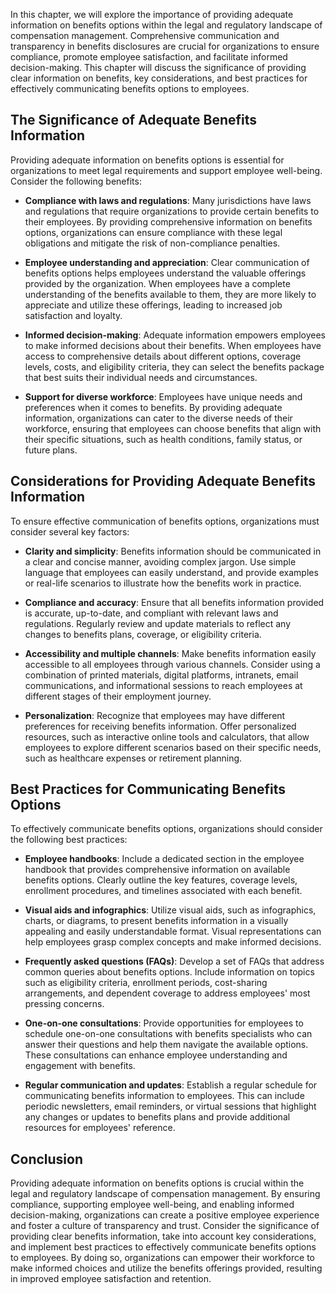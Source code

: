 
In this chapter, we will explore the importance of providing adequate information on benefits options within the legal and regulatory landscape of compensation management. Comprehensive communication and transparency in benefits disclosures are crucial for organizations to ensure compliance, promote employee satisfaction, and facilitate informed decision-making. This chapter will discuss the significance of providing clear information on benefits, key considerations, and best practices for effectively communicating benefits options to employees.

**The Significance of Adequate Benefits Information**
-----------------------------------------------------

Providing adequate information on benefits options is essential for organizations to meet legal requirements and support employee well-being. Consider the following benefits:

* **Compliance with laws and regulations**: Many jurisdictions have laws and regulations that require organizations to provide certain benefits to their employees. By providing comprehensive information on benefits options, organizations can ensure compliance with these legal obligations and mitigate the risk of non-compliance penalties.

* **Employee understanding and appreciation**: Clear communication of benefits options helps employees understand the valuable offerings provided by the organization. When employees have a complete understanding of the benefits available to them, they are more likely to appreciate and utilize these offerings, leading to increased job satisfaction and loyalty.

* **Informed decision-making**: Adequate information empowers employees to make informed decisions about their benefits. When employees have access to comprehensive details about different options, coverage levels, costs, and eligibility criteria, they can select the benefits package that best suits their individual needs and circumstances.

* **Support for diverse workforce**: Employees have unique needs and preferences when it comes to benefits. By providing adequate information, organizations can cater to the diverse needs of their workforce, ensuring that employees can choose benefits that align with their specific situations, such as health conditions, family status, or future plans.

**Considerations for Providing Adequate Benefits Information**
--------------------------------------------------------------

To ensure effective communication of benefits options, organizations must consider several key factors:

* **Clarity and simplicity**: Benefits information should be communicated in a clear and concise manner, avoiding complex jargon. Use simple language that employees can easily understand, and provide examples or real-life scenarios to illustrate how the benefits work in practice.

* **Compliance and accuracy**: Ensure that all benefits information provided is accurate, up-to-date, and compliant with relevant laws and regulations. Regularly review and update materials to reflect any changes to benefits plans, coverage, or eligibility criteria.

* **Accessibility and multiple channels**: Make benefits information easily accessible to all employees through various channels. Consider using a combination of printed materials, digital platforms, intranets, email communications, and informational sessions to reach employees at different stages of their employment journey.

* **Personalization**: Recognize that employees may have different preferences for receiving benefits information. Offer personalized resources, such as interactive online tools and calculators, that allow employees to explore different scenarios based on their specific needs, such as healthcare expenses or retirement planning.

**Best Practices for Communicating Benefits Options**
-----------------------------------------------------

To effectively communicate benefits options, organizations should consider the following best practices:

* **Employee handbooks**: Include a dedicated section in the employee handbook that provides comprehensive information on available benefits options. Clearly outline the key features, coverage levels, enrollment procedures, and timelines associated with each benefit.

* **Visual aids and infographics**: Utilize visual aids, such as infographics, charts, or diagrams, to present benefits information in a visually appealing and easily understandable format. Visual representations can help employees grasp complex concepts and make informed decisions.

* **Frequently asked questions (FAQs)**: Develop a set of FAQs that address common queries about benefits options. Include information on topics such as eligibility criteria, enrollment periods, cost-sharing arrangements, and dependent coverage to address employees' most pressing concerns.

* **One-on-one consultations**: Provide opportunities for employees to schedule one-on-one consultations with benefits specialists who can answer their questions and help them navigate the available options. These consultations can enhance employee understanding and engagement with benefits.

* **Regular communication and updates**: Establish a regular schedule for communicating benefits information to employees. This can include periodic newsletters, email reminders, or virtual sessions that highlight any changes or updates to benefits plans and provide additional resources for employees' reference.

**Conclusion**
--------------

Providing adequate information on benefits options is crucial within the legal and regulatory landscape of compensation management. By ensuring compliance, supporting employee well-being, and enabling informed decision-making, organizations can create a positive employee experience and foster a culture of transparency and trust. Consider the significance of providing clear benefits information, take into account key considerations, and implement best practices to effectively communicate benefits options to employees. By doing so, organizations can empower their workforce to make informed choices and utilize the benefits offerings provided, resulting in improved employee satisfaction and retention.
